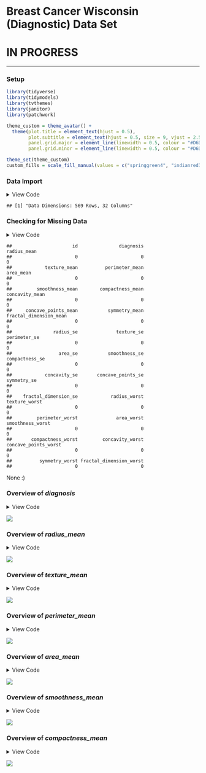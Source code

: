Breast Cancer Wisconsin (Diagnostic) Data Set
================

# **IN PROGRESS**

------------------------------------------------------------------------

### Setup

``` r
library(tidyverse)
library(tidymodels)
library(tvthemes)
library(janitor)
library(patchwork)

theme_custom = theme_avatar() +
  theme(plot.title = element_text(hjust = 0.5),
        plot.subtitle = element_text(hjust = 0.5, size = 9, vjust = 2.5, face = "italic"),
        panel.grid.major = element_line(linewidth = 0.5, colour = "#D6D0C4"),
        panel.grid.minor = element_line(linewidth = 0.5, colour = "#D6D0C4"))

theme_set(theme_custom)
custom_fills = scale_fill_manual(values = c("springgreen4", "indianred3"))
```

### Data Import

<details>
<summary>
View Code
</summary>

``` r
df = clean_names(read_csv("breast_cancer_data.csv", col_types = cols()))
paste0("Data Dimensions: ", nrow(df), " Rows, ", ncol(df), " Columns")
```

</details>

    ## [1] "Data Dimensions: 569 Rows, 32 Columns"

### Checking for Missing Data

<details>
<summary>
View Code
</summary>

``` r
colSums(is.na(df))
```

</details>

    ##                      id               diagnosis             radius_mean 
    ##                       0                       0                       0 
    ##            texture_mean          perimeter_mean               area_mean 
    ##                       0                       0                       0 
    ##         smoothness_mean        compactness_mean          concavity_mean 
    ##                       0                       0                       0 
    ##     concave_points_mean           symmetry_mean  fractal_dimension_mean 
    ##                       0                       0                       0 
    ##               radius_se              texture_se            perimeter_se 
    ##                       0                       0                       0 
    ##                 area_se           smoothness_se          compactness_se 
    ##                       0                       0                       0 
    ##            concavity_se       concave_points_se             symmetry_se 
    ##                       0                       0                       0 
    ##    fractal_dimension_se            radius_worst           texture_worst 
    ##                       0                       0                       0 
    ##         perimeter_worst              area_worst        smoothness_worst 
    ##                       0                       0                       0 
    ##       compactness_worst         concavity_worst    concave_points_worst 
    ##                       0                       0                       0 
    ##          symmetry_worst fractal_dimension_worst 
    ##                       0                       0

None :)

### Overview of *diagnosis*

<details>
<summary>
View Code
</summary>

``` r
# renaming `diagnosis` labels
df2 = df |>
  mutate(diagnosis = ifelse(diagnosis == "M", "Malignant", "Benign"))

df2 |>
  count(diagnosis) |>
  ggplot(aes(diagnosis, n)) +
  geom_col(aes(fill = diagnosis), show.legend = F) +
  geom_text(aes(label = n), size = 3.5, vjust = -0.5) +
  scale_fill_manual(values = c("springgreen4", "indianred3")) +
  labs(x = "Diagnosis", y = "Count", title = "Diagnosis Counts") +
  theme(axis.text.y = element_blank())
```

</details>

![](README_files/figure-gfm/unnamed-chunk-5-1.png)<!-- -->

### Overview of *radius_mean*

<details>
<summary>
View Code
</summary>

``` r
sub_5num = function(x) {
  sub = fivenum(x)
  paste0("Min: ", sub[1], " | Q1: ", sub[2], " | Median: ", sub[3], " | Q3: ", sub[4], " | Max: ", sub[5])
}

df2 |>
  ggplot(aes(radius_mean)) +
  geom_density(aes(fill = diagnosis), alpha = 0.5, col = "transparent") +
  custom_fills +
  labs(x = "Radius Mean", y = "Density",
       title = "Distribution of Radius Mean by Diagnosis", fill = NULL,
       subtitle = sub_5num(df2$radius_mean))
```

</details>

![](README_files/figure-gfm/unnamed-chunk-6-1.png)<!-- -->

### Overview of *texture_mean*

<details>
<summary>
View Code
</summary>

``` r
df2 |>
  ggplot(aes(texture_mean)) +
  geom_density(aes(fill = diagnosis), alpha = 0.5, col = "transparent") +
  custom_fills +
  labs(x = "Texture Mean", y = "Density",
       title = "Distribution of Texture Mean by Diagnosis", fill = "Diagnosis",
       subtitle = sub_5num(df2$texture_mean))
```

</details>

![](README_files/figure-gfm/unnamed-chunk-7-1.png)<!-- -->

### Overview of *perimeter_mean*

<details>
<summary>
View Code
</summary>

``` r
df2 |>
  ggplot(aes(perimeter_mean)) +
  geom_density(aes(fill = diagnosis), alpha = 0.5, col = "transparent") +
  custom_fills +
  labs(x = "Perimeter Mean", y = "Density", fill = "Diagnosis",
       title = "Distribution of Perimeter Mean by Diagnosis",
       subtitle = sub_5num(df2$perimeter_mean))
```

</details>

![](README_files/figure-gfm/unnamed-chunk-8-1.png)<!-- -->

### Overview of *area_mean*

<details>
<summary>
View Code
</summary>

``` r
df2 |>
  ggplot(aes(area_mean)) +
  geom_density(aes(fill = diagnosis), alpha = 0.5, col = "transparent") +
  custom_fills +
  labs(x = "Area Mean", y = "Density", fill = "Diagnosis",
       title = "Distribution of Area Mean by Diagnosis",
       subtitle = sub_5num(df2$area_mean))
```

</details>

![](README_files/figure-gfm/unnamed-chunk-9-1.png)<!-- -->

### Overview of *smoothness_mean*

<details>
<summary>
View Code
</summary>

``` r
df2 |>
  ggplot(aes(smoothness_mean)) +
  geom_density(aes(fill = diagnosis), alpha = 0.5, col = "transparent") +
  custom_fills +
  labs(x = "Smoothness Mean", y = "Density", fill = "Diagnosis",
       title = "Distribution of Smoothness Mean by Diagnosis",
       subtitle = sub_5num(df2$smoothness_mean))
```

</details>

![](README_files/figure-gfm/unnamed-chunk-10-1.png)<!-- -->

### Overview of *compactness_mean*

<details>
<summary>
View Code
</summary>

``` r
df2 |>
  ggplot(aes(compactness_mean)) +
  geom_density(aes(fill = diagnosis), alpha = 0.5, col = "transparent") +
  custom_fills +
  labs(x = "Compactness Mean", y = "Density", fill = "Diagnosis",
       title = "Distribution of Compactness Mean by Diagnosis",
       subtitle = sub_5num(df2$compactness_mean))
```

</details>

![](README_files/figure-gfm/unnamed-chunk-11-1.png)<!-- -->
